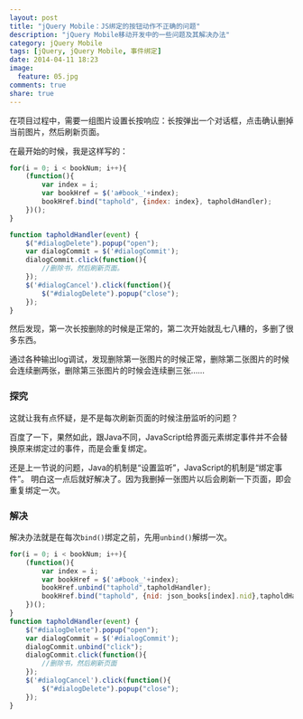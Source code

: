 ```yaml
---
layout: post
title: "jQuery Mobile：JS绑定的按钮动作不正确的问题"
description: "jQuery Mobile移动开发中的一些问题及其解决办法"
category: jQuery Mobile
tags: [jQuery, jQuery Mobile, 事件绑定]
date: 2014-04-11 18:23
image:
  feature: 05.jpg
comments: true
share: true
---
```


在项目过程中，需要一组图片设置长按响应：长按弹出一个对话框，点击确认删掉当前图片，然后刷新页面。

在最开始的时候，我是这样写的：

```javascript
for(i = 0; i < bookNum; i++){
    (function(){
        var index = i;
        var bookHref = $('a#book_'+index);
        bookHref.bind("taphold", {index: index}, tapholdHandler);
    })();
}

function tapholdHandler(event) {
    $("#dialogDelete").popup("open");
    var dialogCommit = $('#dialogCommit');
    dialogCommit.click(function(){
        //删除书，然后刷新页面。
    });
    $('#dialogCancel').click(function(){
        $("#dialogDelete").popup("close");
    });
}
```

然后发现，第一次长按删除的时候是正常的，第二次开始就乱七八糟的，多删了很多东西。

通过各种输出log调试，发现删除第一张图片的时候正常，删除第二张图片的时候会连续删两张，删除第三张图片的时候会连续删三张……

### 探究

这就让我有点怀疑，是不是每次刷新页面的时候注册监听的问题？

百度了一下，果然如此，跟Java不同，JavaScript给界面元素绑定事件并不会替换原来绑定过的事件，而是会重复绑定。

还是上一节说的问题，Java的机制是“设置监听”，JavaScript的机制是“绑定事件”。
明白这一点后就好解决了。因为我删掉一张图片以后会刷新一下页面，即会重复绑定一次。

### 解决

解决办法就是在每次`bind()`绑定之前，先用`unbind()`解绑一次。

```javascript
for(i = 0; i < bookNum; i++){
    (function(){
        var index = i;
        var bookHref = $('a#book_'+index);
        bookHref.unbind("taphold",tapholdHandler);
        bookHref.bind("taphold", {nid: json_books[index].nid},tapholdHandler);
    })();
}
function tapholdHandler(event) {
    $("#dialogDelete").popup("open");
    var dialogCommit = $('#dialogCommit');
    dialogCommit.unbind("click");
    dialogCommit.click(function(){
        //删除书，然后刷新页面
    });
    $('#dialogCancel').click(function(){
        $("#dialogDelete").popup("close");
    });
}
```